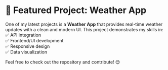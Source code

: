# 🚀 Featured Project: Weather App

One of my latest projects is a **Weather App** that provides real-time weather updates with a clean and modern UI. This project demonstrates my skills in:
✅ API integration  
✅ Frontend/UI development  
✅ Responsive design  
✅ Data visualization  

Feel free to check out the repository and contribute! 😊
